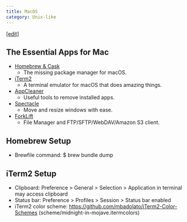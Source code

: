 ```yaml
---
title: MacOS
category: Unix-like
---
```

[[edit]](https://github.com/WheatBeer/WheatBeer.github.io/edit/master/_docs/unix-like/mac.md)

## The Essential Apps for Mac

* [Homebrew & Cask](https://brew.sh/)
    * The missing package manager for macOS.
* [iTerm2](https://www.iterm2.com/)
    * A terminal emulator for macOS that does amazing things.
* [AppCleaner](http://freemacsoft.net/appcleaner/)
    * Useful tools to remove installed apps.
* [Spectacle](https://www.spectacleapp.com/)
    * Move and resize windows with ease.
* [ForkLift](https://itunes.apple.com/kr/app/forklift-file-manager-and-ftp-sftp-webdav-amazon-s3-client/id412448059?mt=12)
    * File Manager and FTP/SFTP/WebDAV/Amazon S3 client.

## Homebrew Setup
* Brewfile command: $ brew bundle dump

## iTerm2 Setup
* Clipboard: Preference > General > Selection > Application in terminal may access clipboard
* Status bar: Preference > Profiles > Session > Status bar enabled
* iTerm2 color scheme: https://github.com/mbadolato/iTerm2-Color-Schemes (scheme/midnight-in-mojave.itermcolors)
